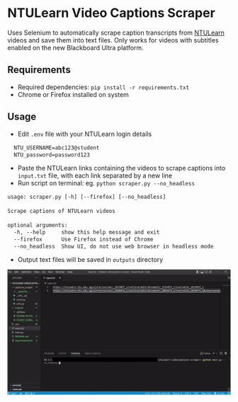 # NTULearn Video Captions Scraper

Uses Selenium to automatically scrape caption transcripts from [NTULearn](https://ntulearn.ntu.edu.sg/) videos and save them into text files. Only works for videos with subtitles enabled on the new Blackboard Ultra platform.

## Requirements 
- Required dependencies: `pip install -r requirements.txt`
- Chrome or Firefox installed on system

## Usage
- Edit `.env` file with your NTULearn login details 
```
  NTU_USERNAME=abc123@student
  NTU_password=password123
```

- Paste the NTULearn links containing the videos to scrape captions into `input.txt` file, with each link separated by a new line
- Run script on terminal: eg. `python scraper.py --no_headless`
```
usage: scraper.py [-h] [--firefox] [--no_headless]

Scrape captions of NTULearn videos

optional arguments:
  -h, --help     show this help message and exit
  --firefox      Use Firefox instead of Chrome
  --no_headless  Show UI, do not use web browser in headless mode
```
- Output text files will be saved in `outputs` directory

![Preview Video](./img/preview.gif)

